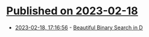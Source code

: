 # [Published on 2023-02-18](index.md)

* [2023-02-18, 17:16:56](https://news.ycombinator.com/item?id=34848678) - [Beautiful Binary Search in D](https://muscar.eu/shar-binary-search-meta.html)
